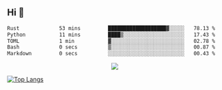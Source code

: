 ## Hi 👋

<!--START_SECTION:waka-->

```txt
Rust             53 mins         ███████████████████▓░░░░░   78.13 %
Python           11 mins         ████▒░░░░░░░░░░░░░░░░░░░░   17.43 %
TOML             1 min           ▓░░░░░░░░░░░░░░░░░░░░░░░░   02.78 %
Bash             0 secs          ▒░░░░░░░░░░░░░░░░░░░░░░░░   00.87 %
Markdown         0 secs          ░░░░░░░░░░░░░░░░░░░░░░░░░   00.43 %
```

<!--END_SECTION:waka-->

<p align="center">
  <a href="https://wakatime.com/@d93f0e24-e3ad-4f8d-9b8b-385bab9124f6">
    <img src="https://wakatime.com/badge/user/d93f0e24-e3ad-4f8d-9b8b-385bab9124f6.svg" />
  </a>
</p>

[![Top Langs](https://github-readme-stats.vercel.app/api/top-langs/?username=sqlmerr&layout=donut-vertical&theme=ocean_dark)](https://github.com/anuraghazra/github-readme-stats)
